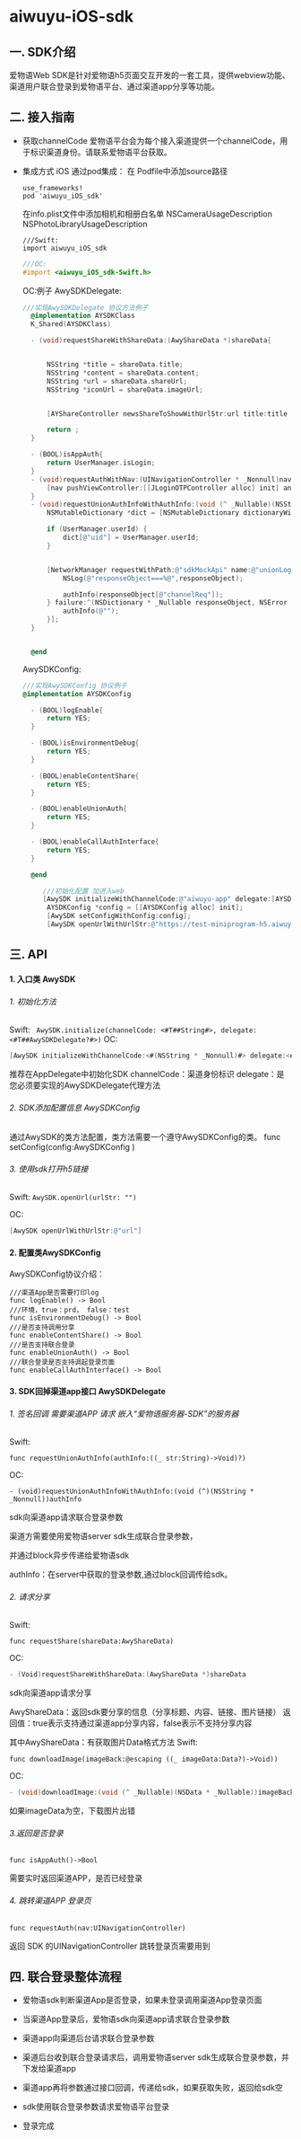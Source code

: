 # aiwuyu-iOS-sdk
## 一. SDK介绍
爱物语Web SDK是针对爱物语h5页面交互开发的一套工具，提供webview功能、渠道用户联合登录到爱物语平台、通过渠道app分享等功能。

## 二. 接入指南
* 获取channelCode
爱物语平台会为每个接入渠道提供一个channelCode，用于标识渠道身份。请联系爱物语平台获取。
* 集成方式
     iOS
     通过pod集成：
     在 Podfile中添加source路径
    ``` 
    use_frameworks!
    pod 'aiwuyu_iOS_sdk'
    ```
    在info.plist文件中添加相机和相册白名单
    NSCameraUsageDescription
    NSPhotoLibraryUsageDescription
    
    ```
    ///Swift:
    import aiwuyu_iOS_sdk
    ```
    
   ```objectivec
   ///OC:
   #import <aiwuyu_iOS_sdk-Swift.h>
   ```
   
   OC:例子
   AwySDKDelegate:
   ```objectivec
   ///实现AwySDKDelegate 协议方法例子
     @implementation AYSDKClass
     K_Shared(AYSDKClass)

     - (void)requestShareWithShareData:(AwyShareData *)shareData{


         NSString *title = shareData.title;
         NSString *content = shareData.content;
         NSString *url = shareData.shareUrl;
         NSString *iconUrl = shareData.imageUrl;


         [AYShareController newsShareToShowWithUrlStr:url title:title content:content thumbUrl:iconUrl shareType:@"" miniProgram:@""];

         return ;
     }

     - (BOOL)isAppAuth{
         return UserManager.isLogin;
     }
     - (void)requestAuthWithNav:(UINavigationController * _Nonnull)nav{
         [nav pushViewController:[[JLoginOTPController alloc] init] animated:YES];
     }
     - (void)requestUnionAuthInfoWithAuthInfo:(void (^ _Nullable)(NSString * _Nonnull))authInfo{
         NSMutableDictionary *dict = [NSMutableDictionary dictionaryWithDictionary:@{@"channelCode":@"aiwuyu-app",@"loginDate":DeviceTool.currentDate}];

         if (UserManager.userId) {
             dict[@"uid"] = UserManager.userId;
         }


         [NetworkManager requestWithPath:@"sdkMockApi" name:@"unionLogin" params:dict success:^(NSDictionary * _Nullable responseObject) {
             NSLog(@"responseObject===%@",responseObject);

             authInfo(responseObject[@"channelReq"]);
         } failure:^(NSDictionary * _Nullable responseObject, NSError * _Nonnull error) {
             authInfo(@"");
         }];
     }


     @end
   ```
   
   AwySDKConfig:
   ```objectivec
   ///实现AwySDKConfig 协议例子
   @implementation AYSDKConfig

     - (BOOL)logEnable{
         return YES;
     }

     - (BOOL)isEnvironmentDebug{
         return YES;
     }

     - (BOOL)enableContentShare{
         return YES;
     }

     - (BOOL)enableUnionAuth{
         return YES;
     }

     - (BOOL)enableCallAuthInterface{
         return YES;
     }

     @end
   ```
   
   ```objectivec
        ///初始化配置 加进入web
        [AwySDK initializeWithChannelCode:@"aiwuyu-app" delegate:[AYSDKClass shared]];
         AYSDKConfig *config = [[AYSDKConfig alloc] init];
         [AwySDK setConfigWithConfig:config];
         [AwySDK openUrlWithUrlStr:@"https://test-miniprogram-h5.aiwuyu.com/awy/#/index"];
   ```
   
## 三.  API
#### 1. 入口类 AwySDK

###### 1. 初始化方法
Swift:
 ``` AwySDK.initialize(channelCode: <#T##String#>, delegate: <#T##AwySDKDelegate?#>)```
OC:
 ```objectivec
 [AwySDK initializeWithChannelCode:<#(NSString * _Nonnull)#> delegate:<#(id<AwySDKDelegate> _Nullable)#>]
 ```
推荐在AppDelegate中初始化SDK
channelCode：渠道身份标识
delegate：是您必须要实现的AwySDKDelegate代理方法

###### 2. SDK添加配置信息 AwySDKConfig
通过AwySDK的类方法配置，类方法需要一个遵守AwySDKConfig的类。
func setConfig(config:AwySDKConfig )


###### 3. 使用sdk打开h5链接

Swift:
```AwySDK.openUrl(urlStr: "")```

OC:
```objectivec
[AwySDK openUrlWithUrlStr:@"url"]
```

#### 2. 配置类AwySDKConfig
AwySDKConfig协议介绍：

```
///渠道App是否需要打印log
func logEnable() -> Bool
///环境，true：prd， false：test
func isEnvironmentDebug() -> Bool
///是否支持调用分享
func enableContentShare() -> Bool
///是否支持联合登录
func enableUnionAuth() -> Bool
///联合登录是否支持调起登录页面
func enableCallAuthInterface() -> Bool
```

#### 3. SDK回掉渠道app接口 AwySDKDelegate

###### 1. 签名回调 需要渠道APP 请求 嵌入“爱物语服务器-SDK”的服务器
Swift:
```
func requestUnionAuthInfo(authInfo:((_ str:String)->Void)?)
```
OC:
```
- (void)requestUnionAuthInfoWithAuthInfo:(void (^)(NSString * _Nonnull))authInfo
```

sdk向渠道app请求联合登录参数

渠道方需要使用爱物语server sdk生成联合登录参数，

并通过block异步传递给爱物语sdk

authInfo：在server中获取的登录参数,通过block回调传给sdk。

###### 2. 请求分享
Swift:
```
func requestShare(shareData:AwyShareData)
```
OC:
```objectivec
- (Void)requestShareWithShareData:(AwyShareData *)shareData
```

sdk向渠道app请求分享 

AwyShareData：返回sdk要分享的信息（分享标题、内容、链接、图片链接）
返回值：true表示支持通过渠道app分享内容，false表示不支持分享内容 

其中AwyShareData：有获取图片Data格式方法
Swift:
```
func downloadImage(imageBack:@escaping ((_ imageData:Data?)->Void))
```
OC:
```objectivec
- (void)downloadImage:(void (^ _Nullable)(NSData * _Nullable))imageBack
```
如果imageData为空，下载图片出错

###### 3.返回是否登录
```
func isAppAuth()->Bool
```
需要实时返回渠道APP，是否已经登录

###### 4. 跳转渠道APP 登录页
```
func requestAuth(nav:UINavigationController)
```
返回 SDK 的UINavigationController 跳转登录页需要用到

## 四. 联合登录整体流程

* 爱物语sdk判断渠道App是否登录，如果未登录调用渠道App登录页面

* 当渠道App登录后，爱物语sdk向渠道app请求联合登录参数

* 渠道app向渠道后台请求联合登录参数

* 渠道后台收到联合登录请求后，调用爱物语server sdk生成联合登录参数，并下发给渠道app

* 渠道app再将参数通过接口回调，传递给sdk，如果获取失败，返回给sdk空

* sdk使用联合登录参数请求爱物语平台登录

* 登录完成
